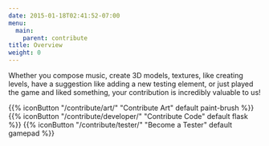 ```yaml
---
date: 2015-01-18T02:41:52-07:00
menu:
  main:
    parent: contribute
title: Overview
weight: 0
---
```


Whether you compose music, create 3D models, textures, like creating levels, have a suggestion like adding a new testing element, or just played the game and liked something, your contribution is incredibly valuable to us!

{{% iconButton "/contribute/art/" "Contribute Art" default paint-brush %}}
{{% iconButton "/contribute/developer/" "Contribute Code" default flask %}}
{{% iconButton "/contribute/tester/" "Become a Tester" default gamepad %}}

